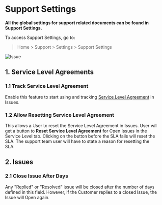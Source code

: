 <!-- add-breadcrumbs -->
# Support Settings

**All the global settings for support related documents can be found in Support Settings.**

To access Support Settings, go to:
> Home > Support > Settings > Support Settings

<img class="screenshot" alt="Issue" src="{{docs_base_url}}/v13/assets/img/support/support-settings.png">

## 1. Service Level Agreements
### 1.1 Track Service Level Agreement
Enable this feature to start using and tracking [Service Level Agreement](/docs/v13/user/manual/en/support/service-level-agreement) in Issues.

### 1.2 Allow Resetting Service Level Agreement
This allows a User to reset the Service Level Agreement in Issues. User will get a button to **Reset Service Level Agreement** for Open Issues in the Service Level tab. Clicking on the button before the SLA fails will reset the SLA. The support team user will have to state a reason for resetting the SLA.

## 2. Issues
### 2.1 Close Issue After Days
Any "Replied" or "Resolved" issue will be closed after the number of days defined in this field. However, if the Customer replies to a closed Issue, the Issue will Open again.

